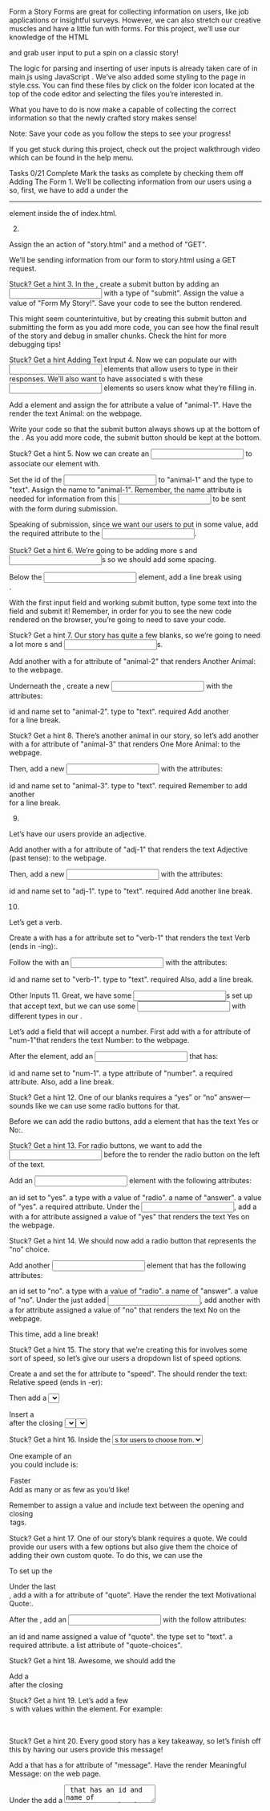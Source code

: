 Form a Story
Forms are great for collecting information on users, like job applications or insightful surveys. However, we can also stretch our creative muscles and have a little fun with forms. For this project, we’ll use our knowledge of the HTML <form> and grab user input to put a spin on a classic story!

The logic for parsing and inserting of user inputs is already taken care of in main.js using JavaScript . We’ve also added some styling to the page in style.css. You can find these files by click on the folder icon located at the top of the code editor and selecting the files you’re interested in.

What you have to do is now make a <form> capable of collecting the correct information so that the newly crafted story makes sense!

Note: Save your code as you follow the steps to see your progress!

If you get stuck during this project, check out the project walkthrough video which can be found in the help menu.

Tasks
0/21 Complete
Mark the tasks as complete by checking them off
Adding The Form
1.
We’ll be collecting information from our users using a <form> so, first, we have to add a <form> under the <hr> element inside the <body> of index.html.

2.
Assign the <form> an action of "story.html" and a method of "GET".

We’ll be sending information from our form to story.html using a GET request.


Stuck? Get a hint
3.
In the <form>, create a submit button by adding an <input> with a type of "submit". Assign the value a value of "Form My Story!". Save your code to see the button rendered.

This might seem counterintuitive, but by creating this submit button and submitting the form as you add more code, you can see how the final result of the story and debug in smaller chunks. Check the hint for more debugging tips!


Stuck? Get a hint
Adding Text Input
4.
Now we can populate our <form> with <input> elements that allow users to type in their responses. We’ll also want to have associated <label>s with these <input> elements so users know what they’re filling in.

Add a <label> element and assign the for attribute a value of "animal-1". Have the <label> render the text Animal: on the webpage.

Write your code so that the submit button always shows up at the bottom of the <form>. As you add more code, the submit button should be kept at the bottom.


Stuck? Get a hint
5.
Now we can create an <input> to associate our <label> element with.

Set the id of the <input> to "animal-1" and the type to "text". Assign the name to "animal-1". Remember, the name attribute is needed for information from this <input> to be sent with the form during submission.

Speaking of submission, since we want our users to put in some value, add the required attribute to the <input>.


Stuck? Get a hint
6.
We’re going to be adding more <label>s and <input>s so we should add some spacing.

Below the <input> element, add a line break using <br>.

With the first input field and working submit button, type some text into the field and submit it! Remember, in order for you to see the new code rendered on the browser, you’re going to need to save your code.


Stuck? Get a hint
7.
Our story has quite a few blanks, so we’re going to need a lot more <label>s and <input>s.

Add another <label> with a for attribute of "animal-2" that renders Another Animal: to the webpage.

Underneath the <label>, create a new <input> with the attributes:

id and name set to "animal-2".
type to "text".
required
Add another <br> for a line break.


Stuck? Get a hint
8.
There’s another animal in our story, so let’s add another <label> with a for attribute of "animal-3" that renders One More Animal: to the webpage.

Then, add a new <input> with the attributes:

id and name set to "animal-3".
type to "text".
required
Remember to add another <br> for a line break.

9.
Let’s have our users provide an adjective.

Add another <label> with a for attribute of "adj-1" that renders the text Adjective (past tense): to the webpage.

Then, add a new <input> with the attributes:

id and name set to "adj-1".
type to "text".
required
Add another line break.

10.
Let’s get a verb.

Create a <label> with has a for attribute set to "verb-1" that renders the text Verb (ends in -ing):.

Follow the <label> with an <input> with the attributes:

id and name set to "verb-1".
type to "text".
required
Also, add a line break.

Other Inputs
11.
Great, we have some <input>s set up that accept text, but we can use some <input> with different types in our <form>.

Let’s add a field that will accept a number. First add <label> with a for attribute of "num-1"that renders the text Number: to the webpage.

After the <label> element, add an <input> that has:

id and name set to "num-1".
a type attribute of "number".
a required attribute.
Also, add a line break.


Stuck? Get a hint
12.
One of our blanks requires a “yes” or “no” answer— sounds like we can use some radio buttons for that.

Before we can add the radio buttons, add a <span> element that has the text Yes or No:.


Stuck? Get a hint
13.
For radio buttons, we want to add the <input> before the <label> to render the radio button on the left of the text.

Add an <input> element with the following attributes:

an id set to "yes".
a type with a value of "radio".
a name of "answer".
a value of "yes".
a required attribute.
Under the <input>, add a <label> with a for attribute assigned a value of "yes" that renders the text Yes on the webpage.


Stuck? Get a hint
14.
We should now add a radio button that represents the “no” choice.

Add another <input> element that has the following attributes:

an id set to "no".
a type with a value of "radio".
a name of "answer".
a value of "no".
Under the just added <input>, add another <label> with a for attribute assigned a value of "no" that renders the text No on the webpage.

This time, add a line break!


Stuck? Get a hint
15.
The story that we’re creating this <form> for involves some sort of speed, so let’s give our users a dropdown list of speed options.

Create a <label> and set the for attribute to "speed". The <label> should render the text: Relative speed (ends in -er):

Then add a <select> element with an id and name of "speed". Add the required attribute to make this field mandatory.

Insert a <br> after the closing <select> tag. The <select> element will be empty for now.


Stuck? Get a hint
16.
Inside the <select> add a few <option>s for users to choose from.

One example of an <option> you could include is:

<option value="faster">Faster</option>
Add as many or as few as you’d like!

Remember to assign a value and include text between the opening and closing <option> tags.


Stuck? Get a hint
17.
One of our story’s blank requires a quote. We could provide our users with a few options but also give them the choice of adding their own custom quote. To do this, we can use the <datalist> element.

To set up the <datalist> we need an accompanying <label> and <input>.

Under the last <br>, add a <label> with a for attribute of "quote". Have the <label> render the text Motivational Quote:.

After the <label>, add an <input> with the follow attributes:

an id and name assigned a value of "quote".
the type set to "text".
a required attribute.
a list attribute of "quote-choices".

Stuck? Get a hint
18.
Awesome, we should add the <datalist> now under the <input> element. Assign the <datalist> an id of "quote-choices".

Add a <br> after the closing <datalist> tag.


Stuck? Get a hint
19.
Let’s add a few <option>s with values within the <datalist> element. For example:

<option value="winner gets ice cream!"></option>

Stuck? Get a hint
20.
Every good story has a key takeaway, so let’s finish off this <form> by having our users provide this message!

Add a <label> that has a for attribute of "message". Have the <label> render Meaningful Message: on the web page.

Under the <label> add a <textarea> that has an id and name of "message". Make the <textarea> a required field. The <textarea> should have 8 rows and 40 columns. (Check the hint for a syntax reminder).

Then add a line break after the <textarea> element.
